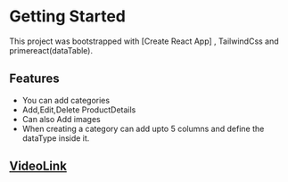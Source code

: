 # Getting Started 
This project was bootstrapped with [Create React App] , TailwindCss and primereact(dataTable).



## Features
 - You can add categories
 - Add,Edit,Delete ProductDetails
 - Can also Add images
 - When creating a category can add upto 5 columns and define the dataType inside it.

## [VideoLink](https://www.loom.com/share/d7aca5c25af24fb18dc3d39da84bc989?sid=0ab0c91f-3038-483c-8c4b-99e199d9b86a)
 
 
 

 
